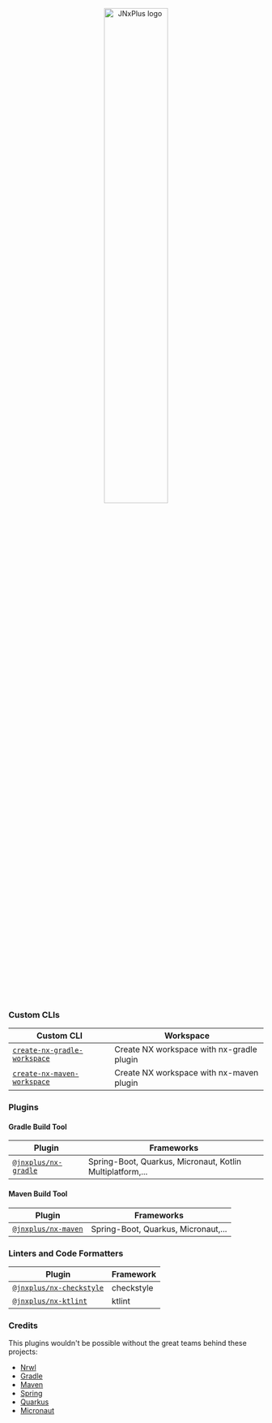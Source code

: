 <p align="center">
    <img alt="JNxPlus logo" src="https://raw.githubusercontent.com/khalilou88/jnxplus/main/images/jnxplus-logo.png" width="50%">
</p>

### Custom CLIs

| Custom CLI                                                          | Workspace                                 |
| ------------------------------------------------------------------- | ----------------------------------------- |
| [`create-nx-gradle-workspace`](packages/create-nx-gradle-workspace) | Create NX workspace with nx-gradle plugin |
| [`create-nx-maven-workspace`](packages/create-nx-maven-workspace)   | Create NX workspace with nx-maven plugin  |

### Plugins

#### Gradle Build Tool

| Plugin                                     | Frameworks                                                |
| ------------------------------------------ | --------------------------------------------------------- |
| [`@jnxplus/nx-gradle`](packages/nx-gradle) | Spring-Boot, Quarkus, Micronaut, Kotlin Multiplatform,... |

#### Maven Build Tool

| Plugin                                   | Frameworks                          |
| ---------------------------------------- | ----------------------------------- |
| [`@jnxplus/nx-maven`](packages/nx-maven) | Spring-Boot, Quarkus, Micronaut,... |

### Linters and Code Formatters

| Plugin                                             | Framework  |
| -------------------------------------------------- | ---------- |
| [`@jnxplus/nx-checkstyle`](packages/nx-checkstyle) | checkstyle |
| [`@jnxplus/nx-ktlint`](packages/nx-ktlint)         | ktlint     |

### Credits

This plugins wouldn't be possible without the great teams behind these projects:

- [Nrwl](https://github.com/nrwl)
- [Gradle](https://github.com/gradle)
- [Maven](https://github.com/apache/maven)
- [Spring](https://github.com/spring-projects)
- [Quarkus](https://github.com/quarkusio/quarkus)
- [Micronaut](https://github.com/micronaut-projects)

